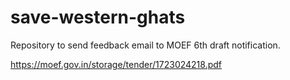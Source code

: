 # save-western-ghats

Repository to send feedback email to MOEF 6th draft notification.

https://moef.gov.in/storage/tender/1723024218.pdf
